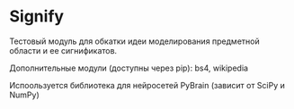 # Signify

Тестовый модуль для обкатки идеи моделирования предметной области и ее сигнификатов.

Дополнительные модули (доступны через pip): bs4, wikipedia

Испоользуется библиотека для нейросетей PyBrain (зависит от SciPy и NumPy)